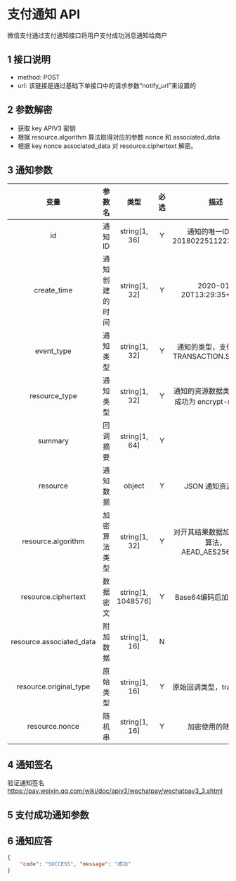 # 支付通知 API

微信支付通过支付通知接口将用户支付成功消息通知给商户

## 1 接口说明

- method: POST
- url: 该链接是通过基础下单接口中的请求参数“notify_url”来设置的

## 2 参数解密

- 获取 key APIV3 密钥
- 根据 resource.algorithm 算法取得对应的参数 nonce 和 associated_data
- 根据 key nonce associated_data 对 resource.ciphertext 解密。

## 3 通知参数

| 变量 | 参数名 | 类型 | 必选 | 描述 |
| :-: | :-: | :-: | :-: | :-: |
| id | 通知ID | string[1, 36] | Y | 通知的唯一ID EV-2018022511223320873 |
| create_time | 通知创建的时间 | string[1, 32] | Y | 2020-01-20T13:29:35+08:00 |
| event_type | 通知类型 | string[1, 32] | Y | 通知的类型，支付成功为 TRANSACTION.SUCCESS |
| resource_type | 通知类型 | string[1, 32] | Y | 通知的资源数据类型，支付成功为 encrypt-resource |
| summary | 回调摘要 | string[1, 64] | Y | |
| resource | 通知数据 | object | Y | JSON 通知资源数据 |
| resource.algorithm | 加密算法类型 | string[1, 32] | Y | 对开其结果数据加密的加密算法，AEAD_AES256_GCM |
| resource.ciphertext | 数据密文 | string[1, 1048576] | Y | Base64编码后加密后结果 |
| resource.associated_data | 附加数据 | string[1, 16] | N | |
| resource.original_type | 原始类型 | string[1, 16] | Y | 原始回调类型，transaction |
| resource.nonce | 随机串 | string[1, 16] | Y | 加密使用的随机串 |

## 4 通知签名

验证通知签名 <https://pay.weixin.qq.com/wiki/doc/apiv3/wechatpay/wechatpay3_3.shtml>

## 5 支付成功通知参数

## 6 通知应答

```json
{
    "code": "SUCCESS", "message": "成功"
}
```
